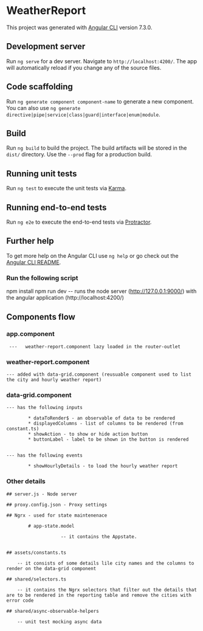 # WeatherReport

This project was generated with [Angular CLI](https://github.com/angular/angular-cli) version 7.3.0.

## Development server

Run `ng serve` for a dev server. Navigate to `http://localhost:4200/`. The app will automatically reload if you change any of the source files.

## Code scaffolding

Run `ng generate component component-name` to generate a new component. You can also use `ng generate directive|pipe|service|class|guard|interface|enum|module`.

## Build

Run `ng build` to build the project. The build artifacts will be stored in the `dist/` directory. Use the `--prod` flag for a production build.

## Running unit tests

Run `ng test` to execute the unit tests via [Karma](https://karma-runner.github.io).

## Running end-to-end tests

Run `ng e2e` to execute the end-to-end tests via [Protractor](http://www.protractortest.org/).

## Further help

To get more help on the Angular CLI use `ng help` or go check out the [Angular CLI README](https://github.com/angular/angular-cli/blob/master/README.md).




### Run the following script

npm install
npm run dev -- runs the node server (http://127.0.0.1:9000/) with the angular application (http://localhost:4200/)

## Components flow

   ### app.component 

     ---   weather-report.component lazy loaded in the router-outlet

   ### weather-report.component 

    --- added with data-grid.component (reusuable component used to list the city and hourly weather report)

   ### data-grid.component 

    --- has the following inputs 

            * dataToRender$ - an observable of data to be rendered
            * displayedColumns - list of columns to be rendered (from constant.ts)
            * showAction - to show or hide action button
            * buttonLabel - label to be shown in the button is rendered
            

    --- has the following events

            * showHourlyDetails - to load the hourly weather report


### Other details

    ## server.js - Node server

    ## proxy.config.json - Proxy settings

    ## Ngrx - used for state maintenenace

            # app-state.model

                        -- it contains the Appstate.
                        

    ## assets/constants.ts
    
        -- it consists of some details lile city names and the columns to render on the data-grid component
    
    ## shared/selectors.ts

        -- it contains the Ngrx selectors that filter out the details that are to be rendered in the reporting table and remove the cities with error code

    ## shared/async-observable-helpers

        -- unit test mocking async data
